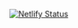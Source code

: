 [![Netlify Status](https://api.netlify.com/api/v1/badges/5552285d-b7d7-4bdd-8119-8e83d41b8404/deploy-status)](https://app.netlify.com/sites/hsnview/deploys)
